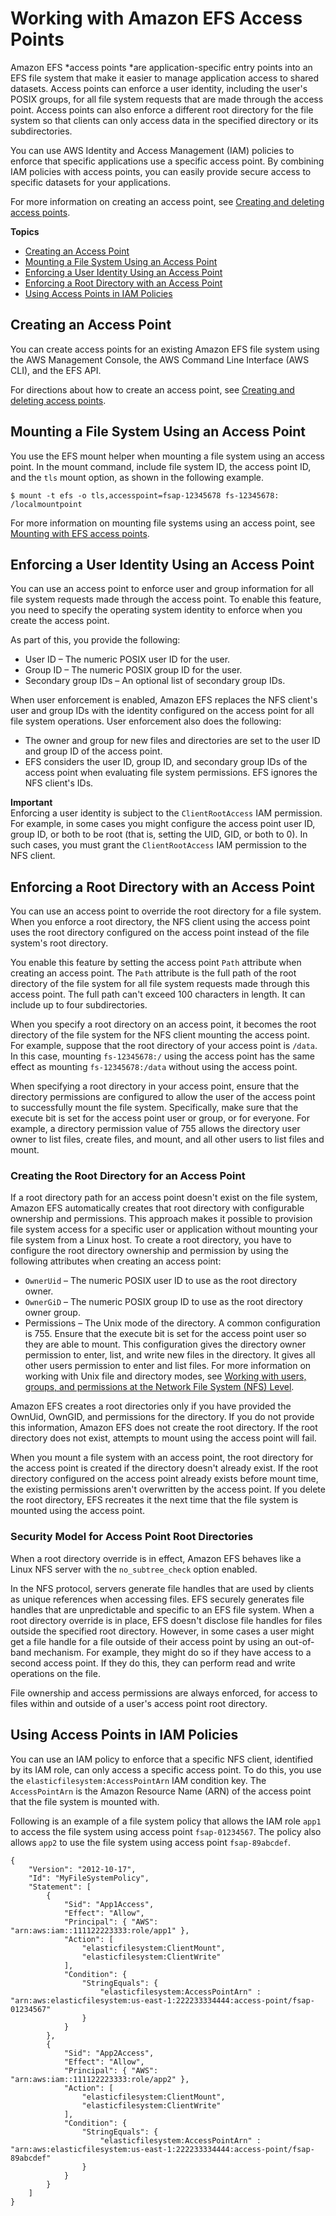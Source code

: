 # Working with Amazon EFS Access Points<a name="efs-access-points"></a>

Amazon EFS *access points *are application\-specific entry points into an EFS file system that make it easier to manage application access to shared datasets\. Access points can enforce a user identity, including the user's POSIX groups, for all file system requests that are made through the access point\. Access points can also enforce a different root directory for the file system so that clients can only access data in the specified directory or its subdirectories\.

You can use AWS Identity and Access Management \(IAM\) policies to enforce that specific applications use a specific access point\. By combining IAM policies with access points, you can easily provide secure access to specific datasets for your applications\. 

For more information on creating an access point, see [Creating and deleting access points](create-access-point.md)\.

**Topics**
+ [Creating an Access Point](#efs-access-poiont-create)
+ [Mounting a File System Using an Access Point](#mount-with-access-point)
+ [Enforcing a User Identity Using an Access Point](#enforce-identity-access-points)
+ [Enforcing a Root Directory with an Access Point](#enforce-root-directory-access-point)
+ [Using Access Points in IAM Policies](#access-points-iam-policy)

## Creating an Access Point<a name="efs-access-poiont-create"></a>

You can create access points for an existing Amazon EFS file system using the AWS Management Console, the AWS Command Line Interface \(AWS CLI\), and the EFS API\. 

For directions about how to create an access point, see [Creating and deleting access points](create-access-point.md)\.

## Mounting a File System Using an Access Point<a name="mount-with-access-point"></a>

You use the EFS mount helper when mounting a file system using an access point\. In the mount command, include file system ID, the access point ID, and the `tls` mount option, as shown in the following example\.

```
$ mount -t efs -o tls,accesspoint=fsap-12345678 fs-12345678: /localmountpoint
```

For more information on mounting file systems using an access point, see [Mounting with EFS access points](mounting-fs-mount-helper.md#mounting-access-points)\.

## Enforcing a User Identity Using an Access Point<a name="enforce-identity-access-points"></a>

You can use an access point to enforce user and group information for all file system requests made through the access point\. To enable this feature, you need to specify the operating system identity to enforce when you create the access point\.

As part of this, you provide the following:
+ User ID – The numeric POSIX user ID for the user\.
+ Group ID – The numeric POSIX group ID for the user\.
+ Secondary group IDs – An optional list of secondary group IDs\.

When user enforcement is enabled, Amazon EFS replaces the NFS client's user and group IDs with the identity configured on the access point for all file system operations\. User enforcement also does the following:
+ The owner and group for new files and directories are set to the user ID and group ID of the access point\.
+ EFS considers the user ID, group ID, and secondary group IDs of the access point when evaluating file system permissions\. EFS ignores the NFS client's IDs\.

**Important**  
Enforcing a user identity is subject to the `ClientRootAccess` IAM permission\.   
For example, in some cases you might configure the access point user ID, group ID, or both to be root \(that is, setting the UID, GID, or both to 0\)\. In such cases, you must grant the `ClientRootAccess` IAM permission to the NFS client\.

## Enforcing a Root Directory with an Access Point<a name="enforce-root-directory-access-point"></a>

You can use an access point to override the root directory for a file system\. When you enforce a root directory, the NFS client using the access point uses the root directory configured on the access point instead of the file system's root directory\. 

You enable this feature by setting the access point `Path` attribute when creating an access point\. The `Path` attribute is the full path of the root directory of the file system for all file system requests made through this access point\. The full path can't exceed 100 characters in length\. It can include up to four subdirectories\.

When you specify a root directory on an access point, it becomes the root directory of the file system for the NFS client mounting the access point\. For example, suppose that the root directory of your access point is `/data`\. In this case, mounting `fs-12345678:/` using the access point has the same effect as mounting `fs-12345678:/data` without using the access point\. 

When specifying a root directory in your access point, ensure that the directory permissions are configured to allow the user of the access point to successfully mount the file system\. Specifically, make sure that the execute bit is set for the access point user or group, or for everyone\. For example, a directory permission value of 755 allows the directory user owner to list files, create files, and mount, and all other users to list files and mount\.

### Creating the Root Directory for an Access Point<a name="create-root-directory-access-point"></a>

If a root directory path for an access point doesn't exist on the file system, Amazon EFS automatically creates that root directory with configurable ownership and permissions\. This approach makes it possible to provision file system access for a specific user or application without mounting your file system from a Linux host\. To create a root directory, you have to configure the root directory ownership and permission by using the following attributes when creating an access point:
+ `OwnerUid` – The numeric POSIX user ID to use as the root directory owner\.
+ `OwnerGiD` – The numeric POSIX group ID to use as the root directory owner group\.
+ Permissions – The Unix mode of the directory\. A common configuration is 755\. Ensure that the execute bit is set for the access point user so they are able to mount\. This configuration gives the directory owner permission to enter, list, and write new files in the directory\. It gives all other users permission to enter and list files\. For more information on working with Unix file and directory modes, see [Working with users, groups, and permissions at the Network File System \(NFS\) Level](accessing-fs-nfs-permissions.md)\.

Amazon EFS creates a root directories only if you have provided the OwnUid, OwnGID, and permissions for the directory\. If you do not provide this information, Amazon EFS does not create the root directory\. If the root directory does not exist, attempts to mount using the access point will fail\.

When you mount a file system with an access point, the root directory for the access point is created if the directory doesn't already exist\. If the root directory configured on the access point already exists before mount time, the existing permissions aren't overwritten by the access point\. If you delete the root directory, EFS recreates it the next time that the file system is mounted using the access point\.

### Security Model for Access Point Root Directories<a name="root-directory-security-access-point"></a>

When a root directory override is in effect, Amazon EFS behaves like a Linux NFS server with the `no_subtree_check` option enabled\. 

In the NFS protocol, servers generate file handles that are used by clients as unique references when accessing files\. EFS securely generates file handles that are unpredictable and specific to an EFS file system\. When a root directory override is in place, EFS doesn't disclose file handles for files outside the specified root directory\. However, in some cases a user might get a file handle for a file outside of their access point by using an out\-of\-band mechanism\. For example, they might do so if they have access to a second access point\. If they do this, they can perform read and write operations on the file\. 

File ownership and access permissions are always enforced, for access to files within and outside of a user's access point root directory\. 

## Using Access Points in IAM Policies<a name="access-points-iam-policy"></a>

You can use an IAM policy to enforce that a specific NFS client, identified by its IAM role, can only access a specific access point\. To do this, you use the `elasticfilesystem:AccessPointArn` IAM condition key\. The `AccessPointArn` is the Amazon Resource Name \(ARN\) of the access point that the file system is mounted with\.

Following is an example of a file system policy that allows the IAM role `app1` to access the file system using access point `fsap-01234567`\. The policy also allows `app2` to use the file system using access point `fsap-89abcdef`\.

```
{
    "Version": "2012-10-17",
    "Id": "MyFileSystemPolicy",
    "Statement": [
        {
            "Sid": "App1Access",
            "Effect": "Allow",
            "Principal": { "AWS": "arn:aws:iam::111122223333:role/app1" },
            "Action": [
                "elasticfilesystem:ClientMount",
                "elasticfilesystem:ClientWrite"
            ],
            "Condition": {
                "StringEquals": {
                    "elasticfilesystem:AccessPointArn" : "arn:aws:elasticfilesystem:us-east-1:222233334444:access-point/fsap-01234567"
                }
            }
        },
        {
            "Sid": "App2Access",
            "Effect": "Allow",
            "Principal": { "AWS": "arn:aws:iam::111122223333:role/app2" },
            "Action": [
                "elasticfilesystem:ClientMount",
                "elasticfilesystem:ClientWrite"
            ],
            "Condition": {
                "StringEquals": {
                    "elasticfilesystem:AccessPointArn" : "arn:aws:elasticfilesystem:us-east-1:222233334444:access-point/fsap-89abcdef"
                }
            }
        }
    ]
}
```